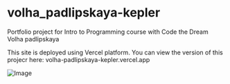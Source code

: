 # volha_padlipskaya-kepler
Portfolio project for Intro to Programming course with Code the Dream
Volha padlipskaya

This site is deployed using Vercel platform.
You can view  the version of this projecr here: volha-padlipskaya-kepler.vercel.app

![Image](https://github.com/user-attachments/assets/f760ff14-c37b-43dc-8da9-95df85736f3f)
